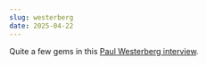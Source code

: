 ```yaml
---
slug: westerberg
date: 2025-04-22
---
```

Q﻿uite a few gems in this [Paul Westerberg interview](https://open.substack.com/pub/alanpaul/p/a-pretty-damn-good-interview-with?r=62534&utm_campaign=post&utm_medium=web&showWelcomeOnShare=false).